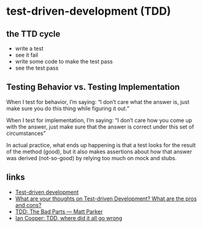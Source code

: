 # test-driven-development (TDD)


## the TTD cycle

* write a test
* see it fail
* write some code to make the test pass
* see the test pass


## Testing Behavior vs. Testing Implementation

When I test for behavior, I’m saying:
“I don’t care what the answer is, just make sure you do this thing while figuring it out.”

When I test for implementation, I’m saying:
“I don’t care how you come up with the answer, just make sure that the answer is correct under this set of circumstances”

In actual practice, what ends up happening is that a test looks for the result of the method (good), but it also makes assertions about how that answer was derived (not-so-good) by relying too much on mock and stubs.


## links
* [Test-driven development](https://en.wikipedia.org/wiki/Test-driven_development)
* [What are your thoughts on Test-driven Development? What are the pros and cons?](https://www.quora.com/What-are-your-thoughts-on-Test-driven-Development-What-are-the-pros-and-cons/answer/James-Grenning-1?srid=zUfj)
* [TDD: The Bad Parts — Matt Parker](https://youtu.be/xPL84vvLwXA)
* [Ian Cooper: TDD, where did it all go wrong](https://vimeo.com/68375232)
